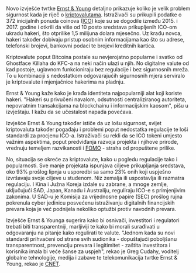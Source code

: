 
Novo izvješće tvrtke [Ernst & Young][ey] detaljno prikazuje koliko je velik problem sigurnost kada je riječ o [kriptovalutama][cc]. Istraživači su prikupili podatke o 372 inicijalnih ponuda coinova ([ICO][ico]) koje su se dogodile između 2015. i 2017. godine i otkrili da više od 10 posto sredstava prikupljenih ICO-om ukradu hakeri, što otprilike 1,5 milijuna dolara mjesečno. Uz krađu novca, hakeri također dobivaju pristup osobnim informacijama kao što su adrese, telefonski brojevi, bankovni podaci te brojevi kreditnih kartica.

Kriptovalute poput Bitcoina postale su nevjerojatno popularne i svatko od Ghostface Killaha do KFC-a na neki način ulazi u njih. No digitalne valute od kad postoje, uglavnom funkcioniraju bez regulacije i bez sigurnosnih mreža. To u kombinaciji s nedostatkom odgovarajućih sigurnosnih mjera serviralo je kriptovalute i mjenjačnice hakerima na pladnju. 

Ernst & Young kaže kako je krađa identiteta najpopularniji alat koji koriste hakeri. "Hakeri su privučeni navalom, odsutnosti centraliziranog autoriteta, nepovratnim transakcijama na blockchainu i informacijskim kaosom", pišu u izvještaju. I kažu da se učestalost napada povećava.

Izvješće Ernst & Young također ističe da uz lošu sigurnost, svijet kriptovaluta također pogađaju i problemi poput nedostatka regulacije te loši standardi za procjenu ICO-a. Istraživači su rekli da se ICO tokeni umjesto važnim aspektima, poput predviđanja razvoja projekta i njihove prirode, vrednuju temeljem razvikanosti i [FOMO][fomo] - straha od propuštene prilike.

No, situacija se okreće za kriptovalute, kako u pogledu regulacije tako i popularnosti. Sve manje projekata ispunjava ciljeve prikupljanja sredstava, oko 93% prošlog lipnja u usporedbi sa samo 23% onih koji uspješno izvršavaju svoje ciljeve u studenom. Niz zemalja ili uspostavlja ili razmatra regulaciju. I Kina i Južna Koreja izdale su zabrane, a mnoge zemlje, uključujući SAD, Japan, Kanadu i Australiju, reguliraju ICO-e s primjenjivim zakonima. U SAD-u je Komisija za vrijednosne papire (SEC) prošlog rujna pokrenula cyber ​​jedinicu posvećenu istraživanju digitalnih financijskih prevara koja je već podnijela nekoliko optužbi protiv navodnih prevara.

Izvješće Ernst & Younga sugerira kako bi osnivači, investitori i regulatori trebati biti transparentniji, marljiviji te kako bi morali surađivati ​​u odgovaranju na pitanje kako regulirati te valute. "Jednom kada su novi standardi prihvaćeni od strane svih sudionika - dopuštajući poboljšanu transparentnost, prevenciju prevara i legitimitet - zaštita investitora i korisnika imala bi veće šanse za uspjeh", rekao je Greg Cudahy, voditelj globalne tehnologije, medija i zabave te telekomunikacija tvrtke Ernst & Young, rekao je [CNET][cnet].

[cnet]: https://www.cnet.com/news/hackers-stole-15-million-a-month-from-cryptocurrency-funds/
[fomo]: https://bitfalls.com/hr/glossary/#fomo
[cc]: https://bitfalls.com/hr/2017/08/20/cryptocurrency/
[ico]: https://bitfalls.com/hr/glossary/#ico
[ey]: http://www.ey.com/Publication/vwLUAssets/ey-research-initial-coin-offerings-icos/%24File/ey-research-initial-coin-offerings-icos.pdf





